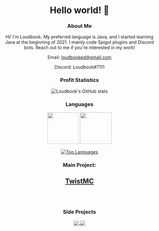 <div align="center">
  
  # Hello world! 👋

  ### About Me
  
  Hi! I'm Loudbook. My preferred language is Java, and I started learning Java at the beginning of 2021. I mainly code Spigot plugins and Discord bots. Reach out to me if you're interested in my work! 
  
  Email: loudbooked@gmail.com
  
  Discord: Loudbook#7111
  
  
  ### Profit Statistics

![Loudbook's GitHub stats](https://github-readme-stats.vercel.app/api?username=Loudbooks&show_icons=true&bg_color=DEG,f05a41,f54f9a&hide_border=true&title_color=000000&icon_color=000000&count_private=true)
  
  ### Languages
  
  <img src="https://cdn.jsdelivr.net/npm/programming-languages-logos/src/java/java.png" height="100">   <img src="https://cdn.jsdelivr.net/npm/programming-languages-logos/src/python/python.png" height="100">

  
  
  [![Top Languages](https://github-readme-stats.vercel.app/api/top-langs/?username=Loudbooks&hide=mcfunction&bg_color=DEG,f05a41,f54f9a&hide_border=true&title_color=000000&icon_color=000000&layout=compact)](https://github.com/Loudbooks/github-readme-stats)
  
  
  ### Main Project:
  ## [**TwistMC**](https://disc.gg/twistmc) 
  <br>
  <br>
  
  ### Side Projects
  <a href="https://github.com/Loudbooks/Septicraft-Backend">
  <img align="center" src="https://github-readme-stats.vercel.app/api/pin/?username=Loudbooks&repo=Septicraft-Backend&bg_color=DEG,f54f9a,f05a41&hide_border=true&title_color=000000&icon_color=000000" />
</a>
<a href="https://github.com/Loudbooks/BoreasBot">
  <img align="center" src="https://github-readme-stats.vercel.app/api/pin/?username=Loudbooks&repo=BoreasBot&bg_color=DEG,f05a41,f54f9a&hide_border=true&title_color=000000&icon_color=000000" />
</a>
</div>
